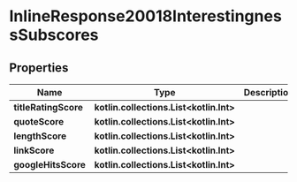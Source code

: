 
# InlineResponse20018InterestingnessSubscores

## Properties
Name | Type | Description | Notes
------------ | ------------- | ------------- | -------------
**titleRatingScore** | **kotlin.collections.List&lt;kotlin.Int&gt;** |  |  [optional]
**quoteScore** | **kotlin.collections.List&lt;kotlin.Int&gt;** |  |  [optional]
**lengthScore** | **kotlin.collections.List&lt;kotlin.Int&gt;** |  |  [optional]
**linkScore** | **kotlin.collections.List&lt;kotlin.Int&gt;** |  |  [optional]
**googleHitsScore** | **kotlin.collections.List&lt;kotlin.Int&gt;** |  |  [optional]



